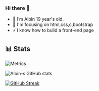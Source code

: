 ### Hi there 👋
 
- 🤭 I’m Albin 19 year's old.
- 🙂 I'm focusing on html,css,c,bootstrap 
- ⚡ I know how to bulid a front-end page

## 📊 Stats

![Metrics](https://metrics.lecoq.io/Albin-Binu?template=classic&languages=1&activity=1&introduction=1&languages.limit=8&languages.sections=most-used&languages.colors=github&languages.threshold=0%25&languages.indepth=false&languages.analysis.timeout=15&languages.categories=markup%2C%20programming&languages.recent.categories=markup%2C%20programming&languages.recent.load=300&languages.recent.days=14&activity.limit=5&activity.load=300&activity.days=14&activity.filter=all&activity.visibility=all&activity.timestamps=false&introduction.title=true&config.timezone=Asia%2FKolkata)

![Albin-s GitHub stats](https://github-readme-stats.vercel.app/api?username=Albin-Binu&theme=nightowl&show_icons=true)

[![GitHub Streak](https://github-readme-streak-stats.herokuapp.com?user=Albin-Binu&theme=neon-dark&hide_border=true&date_format=M%20j%5B%2C%20Y%5D)](https://git.io/streak-stats)




